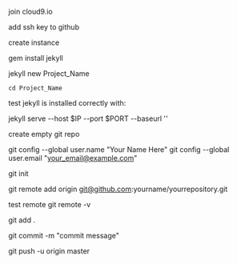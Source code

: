 join cloud9.io

add ssh key to github

create instance

gem install jekyll

jekyll new Project_Name

	cd Project_Name
	
test jekyll is installed correctly with:

jekyll serve --host $IP --port $PORT --baseurl ''
	
	
create empty git repo

git config --global user.name "Your Name Here"
git config --global user.email "your_email@example.com"

git init

git remote add origin git@github.com:yourname/yourrepository.git

test remote
	git remote -v
	
git add .

git commit -m "commit message"

git push -u origin master
